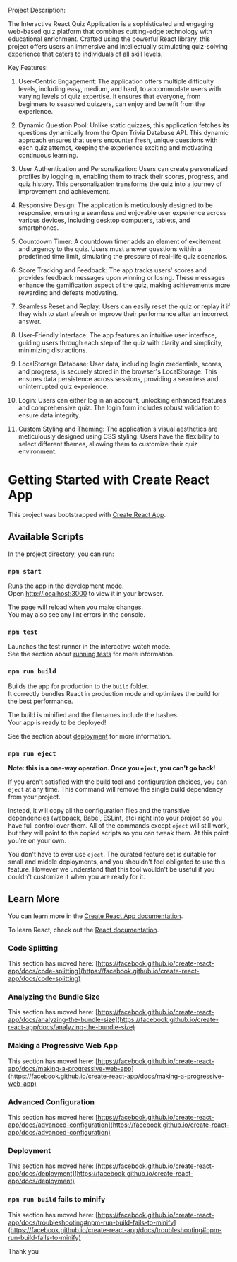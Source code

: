 Project Description:

The Interactive React Quiz Application is a sophisticated and engaging web-based quiz platform that combines cutting-edge technology with educational enrichment. Crafted using the powerful React library, this project offers users an immersive and intellectually stimulating quiz-solving experience that caters to individuals of all skill levels.


Key Features:

1. User-Centric Engagement: The application offers multiple difficulty levels, including easy, medium, and hard, to accommodate users with varying levels of quiz expertise. It ensures that everyone, from beginners to seasoned quizzers, can enjoy and benefit from the experience.

2. Dynamic Question Pool: Unlike static quizzes, this application fetches its questions dynamically from the Open Trivia Database API. This dynamic approach ensures that users encounter fresh, unique questions with each quiz attempt, keeping the experience exciting and motivating continuous learning.

3. User Authentication and Personalization: Users can create personalized profiles by logging in, enabling them to track their scores, progress, and quiz history. This personalization transforms the quiz into a journey of improvement and achievement.

4. Responsive Design: The application is meticulously designed to be responsive, ensuring a seamless and enjoyable user experience across various devices, including desktop computers, tablets, and smartphones.

5. Countdown Timer: A countdown timer adds an element of excitement and urgency to the quiz. Users must answer questions within a predefined time limit, simulating the pressure of real-life quiz scenarios.

6. Score Tracking and Feedback: The app tracks users' scores and provides feedback messages upon winning or losing. These messages enhance the gamification aspect of the quiz, making achievements more rewarding and defeats motivating.

7. Seamless Reset and Replay: Users can easily reset the quiz or replay it if they wish to start afresh or improve their performance after an incorrect answer.

8. User-Friendly Interface: The app features an intuitive user interface, guiding users through each step of the quiz with clarity and simplicity, minimizing distractions.

9. LocalStorage Database: User data, including login credentials, scores, and progress, is securely stored in the browser's LocalStorage. This ensures data persistence across sessions, providing a seamless and uninterrupted quiz experience.

10. Login: Users can either log in an account, unlocking enhanced features and comprehensive quiz. The login form includes robust validation to ensure data integrity.

11. Custom Styling and Theming: The application's visual aesthetics are meticulously designed using CSS styling. Users have the flexibility to select different themes, allowing them to customize their quiz environment.



# Getting Started with Create React App

This project was bootstrapped with [Create React App](https://github.com/facebook/create-react-app).

## Available Scripts

In the project directory, you can run:

### `npm start`

Runs the app in the development mode.\
Open [http://localhost:3000](http://localhost:3000) to view it in your browser.

The page will reload when you make changes.\
You may also see any lint errors in the console.

### `npm test`

Launches the test runner in the interactive watch mode.\
See the section about [running tests](https://facebook.github.io/create-react-app/docs/running-tests) for more information.

### `npm run build`

Builds the app for production to the `build` folder.\
It correctly bundles React in production mode and optimizes the build for the best performance.

The build is minified and the filenames include the hashes.\
Your app is ready to be deployed!

See the section about [deployment](https://facebook.github.io/create-react-app/docs/deployment) for more information.

### `npm run eject`

**Note: this is a one-way operation. Once you `eject`, you can't go back!**

If you aren't satisfied with the build tool and configuration choices, you can `eject` at any time. This command will remove the single build dependency from your project.

Instead, it will copy all the configuration files and the transitive dependencies (webpack, Babel, ESLint, etc) right into your project so you have full control over them. All of the commands except `eject` will still work, but they will point to the copied scripts so you can tweak them. At this point you're on your own.

You don't have to ever use `eject`. The curated feature set is suitable for small and middle deployments, and you shouldn't feel obligated to use this feature. However we understand that this tool wouldn't be useful if you couldn't customize it when you are ready for it.

## Learn More




You can learn more in the [Create React App documentation](https://facebook.github.io/create-react-app/docs/getting-started).

To learn React, check out the [React documentation](https://reactjs.org/).

### Code Splitting

This section has moved here: [https://facebook.github.io/create-react-app/docs/code-splitting](https://facebook.github.io/create-react-app/docs/code-splitting)

### Analyzing the Bundle Size

This section has moved here: [https://facebook.github.io/create-react-app/docs/analyzing-the-bundle-size](https://facebook.github.io/create-react-app/docs/analyzing-the-bundle-size)

### Making a Progressive Web App

This section has moved here: [https://facebook.github.io/create-react-app/docs/making-a-progressive-web-app](https://facebook.github.io/create-react-app/docs/making-a-progressive-web-app)

### Advanced Configuration

This section has moved here: [https://facebook.github.io/create-react-app/docs/advanced-configuration](https://facebook.github.io/create-react-app/docs/advanced-configuration)

### Deployment

This section has moved here: [https://facebook.github.io/create-react-app/docs/deployment](https://facebook.github.io/create-react-app/docs/deployment)

### `npm run build` fails to minify

This section has moved here: [https://facebook.github.io/create-react-app/docs/troubleshooting#npm-run-build-fails-to-minify](https://facebook.github.io/create-react-app/docs/troubleshooting#npm-run-build-fails-to-minify)



Thank you
